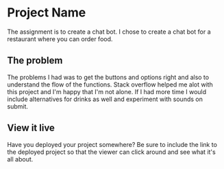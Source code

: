# Project Name

The assignment is to create a chat bot. I chose to create a chat bot for a restaurant where you can order food. 

## The problem
The problems I had was to get the buttons and options right and also to understand the flow of the functions.
Stack overflow helped me alot with this project and I'm happy that I'm not alone. 
If I had more time I would include alternatives for drinks as well and experiment with sounds on submit. 

## View it live

Have you deployed your project somewhere? Be sure to include the link to the deployed project so that the viewer can click around and see what it's all about.
